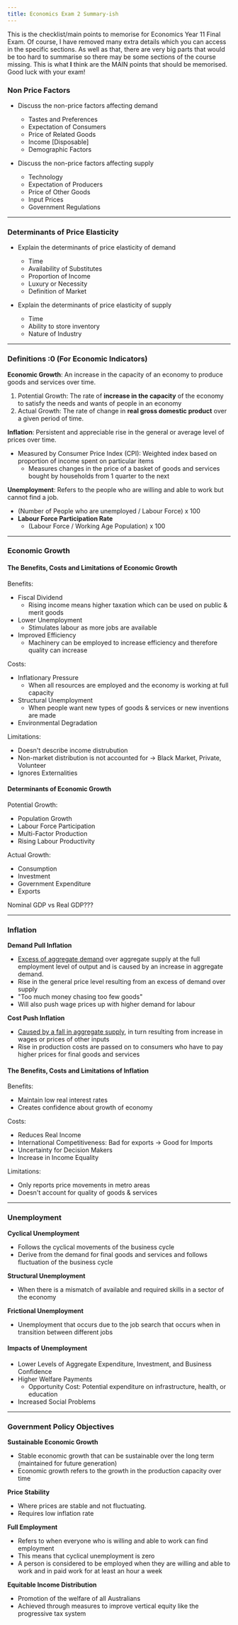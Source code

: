 ```yaml
---
title: Economics Exam 2 Summary-ish
---
```


This is the checklist/main points to memorise for Economics Year 11 Final Exam. Of course, I have removed many extra details which you can access in the specific sections. As well as that, there are very big parts that would be too hard to summarise so there may be some sections of the course missing. This is what **I** think are the MAIN points that should be memorised. Good luck with your exam!

### Non Price Factors

- Discuss the non-price factors affecting demand
	- Tastes and Preferences
	- Expectation of Consumers
	- Price of Related Goods
	- Income \[Disposable]
	- Demographic Factors

- Discuss the non-price factors affecting supply
	- Technology
	- Expectation of Producers
	- Price of Other Goods
	- Input Prices
	- Government Regulations

---

### Determinants of Price Elasticity

- Explain the determinants of price elasticity of demand
	- Time
	- Availability of Substitutes
	- Proportion of Income
	- Luxury or Necessity
	- Definition of Market

- Explain the determinants of price elasticity of supply
	- Time
	- Ability to store inventory
	- Nature of Industry

---

### Definitions :0 (For Economic Indicators)

**Economic Growth**: An increase in the capacity of an economy to produce goods and services over time.
1. Potential Growth: The rate of **increase in the capacity** of the economy to satisfy the needs and wants of people in an economy
2. Actual Growth: The rate of change in **real gross domestic product** over a given period of time.

**Inflation**: Persistent and appreciable rise in the general or average level of prices over time.
- Measured by Consumer Price Index (CPI): Weighted index based on proportion of income spent on particular items
	- Measures changes in the price of a basket of goods and services bought by households from 1 quarter to the next

**Unemployment**: Refers to the people who are willing and able to work but cannot find a job.
- (Number of People who are unemployed / Labour Force) x 100
- **Labour Force Participation Rate**
	- (Labour Force / Working Age Population) x 100

---
### Economic Growth

#### The Benefits, Costs and Limitations of Economic Growth

Benefits:
- Fiscal Dividend
	- Rising income means higher taxation which can be used on public & merit goods
- Lower Unemployment
	- Stimulates labour as more jobs are available
- Improved Efficiency
	- Machinery can be employed to increase efficiency and therefore quality can increase

Costs:
- Inflationary Pressure
	- When all resources are employed and the economy is working at full capacity
- Structural Unemployment
	- When people want new types of goods & services or new inventions are made
- Environmental Degradation

Limitations:
- Doesn't describe income distrubution
- Non-market distribution is not accounted for -> Black Market, Private, Volunteer
- Ignores Externalities

#### Determinants of Economic Growth

Potential Growth:
- Population Growth
- Labour Force Participation
- Multi-Factor Production
- Rising Labour Productivity

Actual Growth:
- Consumption
- Investment
- Government Expenditure
- Exports

Nominal GDP vs Real GDP???

---

### Inflation

**Demand Pull Inflation**
- <u>Excess of aggregate demand</u> over aggregate supply at the full employment level of output and is caused by an increase in aggregate demand.
- Rise in the general price level resulting from an excess of demand over supply
- "Too much money chasing too few goods"
- Will also push wage prices up with higher demand for labour

**Cost Push Inflation**
- <u>Caused by a fall in aggregate supply</u>, in turn resulting from increase in wages or prices of other inputs
- Rise in production costs are passed on to consumers who have to pay higher prices for final goods and services

#### The Benefits, Costs and Limitations of Inflation

Benefits:
- Maintain low real interest rates
- Creates confidence about growth of economy

Costs:
- Reduces Real Income
- International Competitiveness: Bad for exports -> Good for Imports
- Uncertainty for Decision Makers
- Increase in Income Equality

Limitations:
- Only reports price movements in metro areas
- Doesn't account for quality of goods & services

---

### Unemployment

**Cyclical Unemployment**
- Follows the cyclical movements of the business cycle
- Derive from the demand for final goods and services and follows fluctuation of the business cycle

**Structural Unemployment**
- When there is a mismatch of available and required skills in a sector of the economy

**Frictional Unemployment**
- Unemployment that occurs due to the job search that occurs when in transition between different jobs

#### Impacts of Unemployment

- Lower Levels of Aggregate Expenditure, Investment, and Business Confidence
- Higher Welfare Payments
	- Opportunity Cost: Potential expenditure on infrastructure, health, or education
- Increased Social Problems

---

### Government Policy Objectives

**Sustainable Economic Growth**
- Stable economic growth that can be sustainable over the long term (maintained for future generation)
- Economic growth refers to the growth in the production capacity over time

**Price Stability**
- Where prices are stable and not fluctuating.
- Requires low inflation rate

**Full Employment**
- Refers to when everyone who is willing and able to work can find employment
- This means that cyclical unemployment is zero
- A person is considered to be employed when they are willing and able to work and in paid work for at least an hour a week

**Equitable Income Distribution**
- Promotion of the welfare of all Australians
- Achieved through measures to improve vertical equity like the progressive tax system